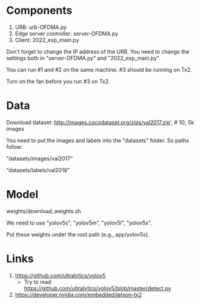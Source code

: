 # Components

1. URB: urb-OFDMA.py
2. Edge server controller: server-OFDMA.py
3. Client: 2022_exp_main.py

Don't forget to change the IP address of the URB.  You need to change the settings both in "server-OFDMA.py" and "2022_exp_main.py".

You can run #1 and #2 on the same machine. #3 should be running on Tx2.

Turn on the fan before you run #3 on Tx2.

# Data
Download dataset: http://images.cocodataset.org/zips/val2017.zip',  # 1G, 5k images

You need to put the images and labels into the "datasets" folder. So paths follow:

"datasets/images/val2017"

"datasets/labels/val2018"

# Model
weights/download_weights.sh

We need to use "yolov5s", "yolov5m", "yolov5l", "yolov5x". 

Put these weights under the root path (e.g., app/yolov5s).

# Links
1. https://github.com/ultralytics/yolov5
   - Try to read https://github.com/ultralytics/yolov5/blob/master/detect.py
2. https://developer.nvidia.com/embedded/jetson-tx2
